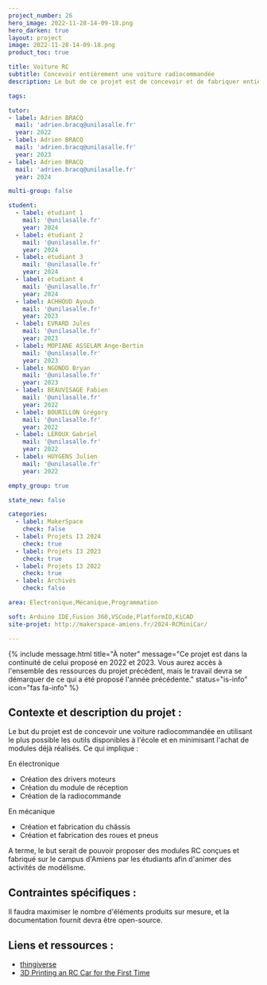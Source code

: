 ```yaml
---
project_number: 26
hero_image: 2022-11-28-14-09-18.png
hero_darken: true
layout: project
image: 2022-11-28-14-09-18.png
product_toc: true

title: Voiture RC 
subtitle: Concevoir entièrement une voiture radiocommandée
description: Le but de ce projet est de concevoir et de fabriquer entièrement une voiture radiocommandée dans le Makerspace. 

tags: 

tutor:
- label: Adrien BRACQ
  mail: 'adrien.bracq@unilasalle.fr'
  year: 2022
- label: Adrien BRACQ
  mail: 'adrien.bracq@unilasalle.fr'
  year: 2023
- label: Adrien BRACQ
  mail: 'adrien.bracq@unilasalle.fr'
  year: 2024

multi-group: false

student:
  - label: étudiant 1
    mail: '@unilasalle.fr'
    year: 2024
  - label: étudiant 2
    mail: '@unilasalle.fr'
    year: 2024
  - label: étudiant 3
    mail: '@unilasalle.fr'
    year: 2024
  - label: étudiant 4
    mail: '@unilasalle.fr'
    year: 2024
  - label: ACHHOUD Ayoub 
    mail: '@unilasalle.fr'
    year: 2023
  - label: EVRARD Jules 
    mail: '@unilasalle.fr'
    year: 2023
  - label: MOPIANE ASSELAM Ange-Bertin 
    mail: '@unilasalle.fr'
    year: 2023
  - label: NGONDO Bryan 
    mail: '@unilasalle.fr'
    year: 2023
  - label: BEAUVISAGE Fabien
    mail: '@unilasalle.fr'
    year: 2022
  - label: BOURILLON Grégory
    mail: '@unilasalle.fr'
    year: 2022
  - label: LEROUX Gabriel
    mail: '@unilasalle.fr'
    year: 2022
  - label: HUYGENS Julien
    mail: '@unilasalle.fr'
    year: 2022

empty_group: true

state_new: false

categories:
  - label: MakerSpace
    check: false
  - label: Projets I3 2024
    check: true
  - label: Projets I3 2023
    check: true
  - label: Projets I3 2022
    check: true
  - label: Archivés
    check: false

area: Electronique,Mécanique,Programmation

soft: Arduino IDE,Fusion 360,VSCode,PlatformIO,KiCAD
site-projet: http://makerspace-amiens.fr/2024-RCMiniCar/

---
```


{% 
include message.html 
title="À noter" 
message="Ce projet est dans la continuité de celui proposé en 2022 et 2023. Vous aurez accès à l'ensemble des ressources du projet précédent, mais le travail devra se démarquer de ce qui a été proposé l'année précédente."
status="is-info" 
icon="fas fa-info" 
%}

## Contexte et description du projet  :

Le but du projet est de concevoir une voiture radiocommandée en utilisant le plus possible les outils disponibles à l'école et en minimisant l'achat de modules déjà réalisés. Ce qui implique :

En électronique 
- Création des drivers moteurs
- Création du module de réception
- Création de la radiocommande

En mécanique 
- Création et fabrication du châssis
- Création et fabrication des roues et pneus

A terme, le but serait de pouvoir proposer des modules RC conçues et fabriqué sur le campus d'Amiens par les étudiants afin d'animer des activités de modélisme.

## Contraintes spécifiques :

Il faudra maximiser le nombre d'éléments produits sur mesure, et la documentation fournit devra être open-source.

## Liens et ressources :

- [thingiverse](https://www.thingiverse.com/thing:2653508)
- [3D Printing an RC Car for the First Time](https://www.youtube.com/watch?v=8MLCOW4ptQk)
